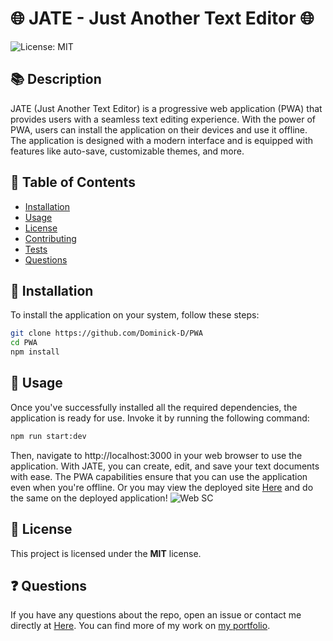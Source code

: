 # 🌐 JATE - Just Another Text Editor  🌐
![License: MIT](https://img.shields.io/badge/License-MIT-yellow.svg)

## 📚 Description
JATE (Just Another Text Editor) is a progressive web application (PWA) that provides users with a seamless text editing experience. With the power of PWA, users can install the application on their devices and use it offline. The application is designed with a modern interface and is equipped with features like auto-save, customizable themes, and more.

## 📖 Table of Contents
* [Installation](#installation)
* [Usage](#usage)
* [License](#license)
* [Contributing](#contributing)
* [Tests](#tests)
* [Questions](#questions)

## 💽 Installation
To install the application on your system, follow these steps:
```bash
git clone https://github.com/Dominick-D/PWA
cd PWA
npm install
```
## 🎯 Usage

Once you've successfully installed all the required dependencies, the application is ready for use. Invoke it by running the following command:

```bash
npm run start:dev
```
Then, navigate to http://localhost:3000 in your web browser to use the application. With JATE, you can create, edit, and save your text documents with ease. The PWA capabilities ensure that you can use the application even when you're offline.
Or you may view the deployed site [Here](https://mvc-blog-of-tech-78f757dd8a58.herokuapp.com/) and do the same on the deployed application!
![Web SC](MVC-SC.png)
## 📜 License
This project is licensed under the **MIT** license.

## ❓ Questions
If you have any questions about the repo, open an issue or contact me directly at [Here](dominickdonn.me/contact). You can find more of my work on [my portfolio](domdonn.me).